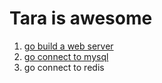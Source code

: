 # Tara is awesome

1. [go build a web server](./simple_server.go)
2. [go connect to mysql](./todo_api.go)
3. go connect to redis
